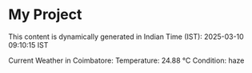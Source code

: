 # My Project

This content is dynamically generated in Indian Time (IST): 2025-03-10 09:10:15 IST


Current Weather in Coimbatore:
Temperature: 24.88 °C
Condition: haze
